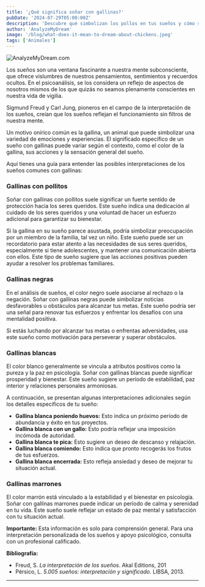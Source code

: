 ```yaml
---
title: '¿Qué significa soñar con gallinas?'
pubDate: '2024-07-29T05:00:00Z'
description: 'Descubre qué simbolizan los pollos en tus sueños y cómo sus diferentes colores y estados pueden reflejar aspectos de tu vida y emociones.'
author: 'AnalyzeMyDream'
image: '/blog/what-does-it-mean-to-dream-about-chickens.jpeg'
tags: ['Animales']
---
```


![AnalyzeMyDream.com](/blog/what-does-it-mean-to-dream-about-chickens.jpeg)


Los sueños son una ventana fascinante a nuestra mente subconsciente, que ofrece vislumbres de nuestros pensamientos, sentimientos y recuerdos ocultos. En el psicoanálisis, se los considera un reflejo de aspectos de nosotros mismos de los que quizás no seamos plenamente conscientes en nuestra vida de vigilia. 

Sigmund Freud y Carl Jung, pioneros en el campo de la interpretación de los sueños, creían que los sueños reflejan el funcionamiento sin filtros de nuestra mente. 

Un motivo onírico común es la gallina, un animal que puede simbolizar una variedad de emociones y experiencias. El significado específico de un sueño con gallinas puede variar según el contexto, como el color de la gallina, sus acciones y la sensación general del sueño.


Aquí tienes una guía para entender las posibles interpretaciones de los sueños comunes con gallinas:

### Gallinas con pollitos

Soñar con gallinas con pollitos suele significar un fuerte sentido de protección hacia los seres queridos. Este sueño indica una dedicación al cuidado de los seres queridos y una voluntad de hacer un esfuerzo adicional para garantizar su bienestar. 

Si la gallina en su sueño parece asustada, podría simbolizar preocupación por un miembro de la familia, tal vez un niño. Este sueño puede ser un recordatorio para estar atento a las necesidades de sus seres queridos, especialmente si tiene adolescentes, y mantener una comunicación abierta con ellos. Este tipo de sueño sugiere que las acciones positivas pueden ayudar a resolver los problemas familiares. 

### Gallinas negras

En el análisis de sueños, el color negro suele asociarse al rechazo o la negación. Soñar con gallinas negras puede simbolizar noticias desfavorables u obstáculos para alcanzar tus metas. Este sueño podría ser una señal para renovar tus esfuerzos y enfrentar los desafíos con una mentalidad positiva. 

Si estás luchando por alcanzar tus metas o enfrentas adversidades, usa este sueño como motivación para perseverar y superar obstáculos.

### Gallinas blancas

El color blanco generalmente se vincula a atributos positivos como la pureza y la paz en psicología. Soñar con gallinas blancas puede significar prosperidad y bienestar. Este sueño sugiere un período de estabilidad, paz interior y relaciones personales armoniosas.

A continuación, se presentan algunas interpretaciones adicionales según los detalles específicos de tu sueño:

- **Gallina blanca poniendo huevos:** Esto indica un próximo período de abundancia y éxito en tus proyectos.
- **Gallina blanca con un gallo:** Esto podría reflejar una imposición incómoda de autoridad.
- **Gallina blanca te pica:** Esto sugiere un deseo de descanso y relajación.
- **Gallina blanca comiendo:** Esto indica que pronto recogerás los frutos de tus esfuerzos.
- **Gallina blanca encerrada:** Esto refleja ansiedad y deseo de mejorar tu situación actual.

### Gallinas marrones

El color marrón está vinculado a la estabilidad y el bienestar en psicología. Soñar con gallinas marrones puede indicar un período de calma y serenidad en tu vida. Este sueño suele reflejar un estado de paz mental y satisfacción con tu situación actual.

**Importante:** Esta información es solo para comprensión general. Para una interpretación personalizada de los sueños y apoyo psicológico, consulta con un profesional calificado.

**Bibliografía:**

- Freud, S. *La interpretación de los sueños*. Akal Editions, 201
- Pérsico, L. *5.005 sueños: interpretación y significado*. LIBSA, 2013.
---